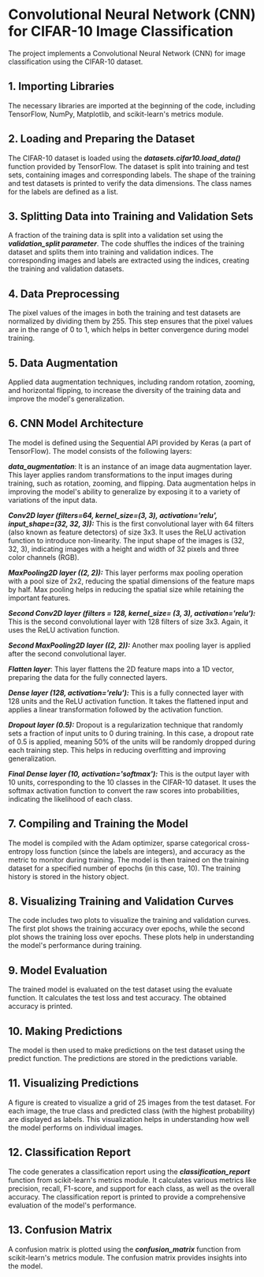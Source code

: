 # Convolutional Neural Network (CNN) for CIFAR-10 Image Classification

The project implements a Convolutional Neural Network (CNN) for image classification using the CIFAR-10 dataset.
## 1. Importing Libraries
The necessary libraries are imported at the beginning of the code, including TensorFlow, NumPy, Matplotlib, and scikit-learn's metrics module.

## 2. Loading and Preparing the Dataset
 
The CIFAR-10 dataset is loaded using the ***datasets.cifar10.load_data()*** function provided by TensorFlow. The dataset is split into training and test sets, containing images and corresponding labels. The shape of the training and test datasets is printed to verify the data dimensions. The class names for the labels are defined as a list.

## 3. Splitting Data into Training and Validation Sets
 
A fraction of the training data is split into a validation set using the ***validation_split parameter***. The code shuffles the indices of the training dataset and splits them into training and validation indices. The corresponding images and labels are extracted using the indices, creating the training and validation datasets.

## 4. Data Preprocessing
 
The pixel values of the images in both the training and test datasets are normalized by dividing them by 255. This step ensures that the pixel values are in the range of 0 to 1, which helps in better convergence during model training.

## 5. Data Augmentation
 
Applied data augmentation techniques, including random rotation, zooming, and horizontal flipping, to increase the diversity of the training data and improve the model's generalization.

## 6. CNN Model Architecture
 

The model is defined using the Sequential API provided by Keras (a part of TensorFlow). The model consists of the following layers:

***data_augmentation***: It is an instance of an image data augmentation layer. This layer applies random transformations to the input images during training, such as rotation, zooming, and flipping. Data augmentation helps in improving the model's ability to generalize by exposing it to a variety of variations of the input data.

***Conv2D layer (filters=64, kernel_size=(3, 3), activation='relu', input_shape=(32, 32, 3)):*** This is the first convolutional layer with 64 filters (also known as feature detectors) of size 3x3. It uses the ReLU activation function to introduce non-linearity. The input shape of the images is (32, 32, 3), indicating images with a height and width of 32 pixels and three color channels (RGB).

***MaxPooling2D layer ((2, 2)):*** This layer performs max pooling operation with a pool size of 2x2, reducing the spatial dimensions of the feature maps by half. Max pooling helps in reducing the spatial size while retaining the important features.

***Second Conv2D layer (filters = 128, kernel_size= (3, 3), activation='relu'):*** This is the second convolutional layer with 128 filters of size 3x3. Again, it uses the ReLU activation function.

***Second MaxPooling2D layer ((2, 2)):*** Another max pooling layer is applied after the second convolutional layer.

***Flatten layer***: This layer flattens the 2D feature maps into a 1D vector, preparing the data for the fully connected layers.

***Dense layer (128, activation='relu'):*** This is a fully connected layer with 128 units and the ReLU activation function. It takes the flattened input and applies a linear transformation followed by the activation function.

***Dropout layer (0.5):*** Dropout is a regularization technique that randomly sets a fraction of input units to 0 during training. In this case, a dropout rate of 0.5 is applied, meaning 50% of the units will be randomly dropped during each training step. This helps in reducing overfitting and improving generalization.

***Final Dense layer (10, activation='softmax'):*** This is the output layer with 10 units, corresponding to the 10 classes in the CIFAR-10 dataset. It uses the softmax activation function to convert the raw scores into probabilities, indicating the likelihood of each class.

## 7. Compiling and Training the Model
 
 
The model is compiled with the Adam optimizer, sparse categorical cross-entropy loss function (since the labels are integers), and accuracy as the metric to monitor during training. The model is then trained on the training dataset for a specified number of epochs (in this case, 10). The training history is stored in the history object.

## 8. Visualizing Training and Validation Curves
 
 
The code includes two plots to visualize the training and validation curves. The first plot shows the training accuracy over epochs, while the second plot shows the training loss over epochs. These plots help in understanding the model's performance during training.
 
 

## 9. Model Evaluation
 
The trained model is evaluated on the test dataset using the evaluate function. It calculates the test loss and test accuracy. The obtained accuracy is printed.

## 10. Making Predictions
 
 
The model is then used to make predictions on the test dataset using the predict function. The predictions are stored in the predictions variable.

## 11. Visualizing Predictions
 
A figure is created to visualize a grid of 25 images from the test dataset. For each image, the true class and predicted class (with the highest probability) are displayed as labels. This visualization helps in understanding how well the model performs on individual images.

## 12. Classification Report
The code generates a classification report using the ***classification_report*** function from scikit-learn's metrics module. It calculates various metrics like precision, recall, F1-score, and support for each class, as well as the overall accuracy. The classification report is printed to provide a comprehensive evaluation of the model's performance.
 

## 13. Confusion Matrix
A confusion matrix is plotted using the ***confusion_matrix*** function from scikit-learn's metrics module. The confusion matrix provides insights into the model.

